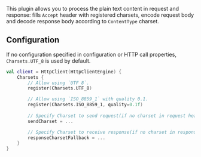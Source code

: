 [//]: # (title: Text and charsets)

<include from="lib.topic" element-id="outdated_warning"/>

This plugin allows you to process the plain text content in request and response: fills `Accept` header with registered charsets, encode request body and decode response body according to `ContentType` charset.


## Configuration

If no configuration specified in configuration or HTTP call properties, `Charsets.UTF_8` is used by default.

```kotlin
val client = HttpClient(HttpClientEngine) {
    Charsets {
        // Allow using `UTF_8`.
        register(Charsets.UTF_8)

        // Allow using `ISO_8859_1` with quality 0.1.
        register(Charsets.ISO_8859_1, quality=0.1f)
        
        // Specify Charset to send request(if no charset in request headers).
        sendCharset = ...

        // Specify Charset to receive response(if no charset in response headers).
        responseCharsetFallback = ...
    }
}
```